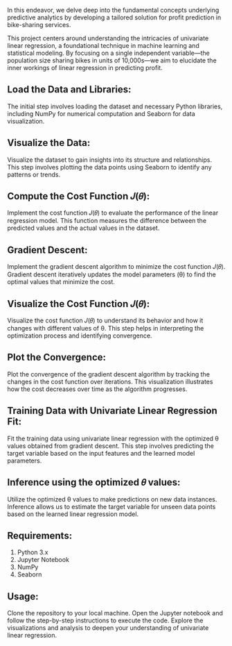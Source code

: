 In this endeavor, we delve deep into the fundamental concepts underlying predictive analytics by developing a tailored solution for profit prediction in bike-sharing services.

This project centers around understanding the intricacies of univariate linear regression, a foundational technique in machine learning and statistical modeling. By focusing on a single independent variable—the population size sharing bikes in units of 10,000s—we aim to elucidate the inner workings of linear regression in predicting profit.

## Load the Data and Libraries:
The initial step involves loading the dataset and necessary Python libraries, including NumPy for numerical computation and Seaborn for data visualization.

## Visualize the Data:
Visualize the dataset to gain insights into its structure and relationships. This step involves plotting the data points using Seaborn to identify any patterns or trends.

## Compute the Cost Function 𝐽(𝜃):
Implement the cost function 𝐽(𝜃) to evaluate the performance of the linear regression model. This function measures the difference between the predicted values and the actual values in the dataset.

## Gradient Descent:
Implement the gradient descent algorithm to minimize the cost function 𝐽(𝜃). Gradient descent iteratively updates the model parameters (θ) to find the optimal values that minimize the cost.

## Visualize the Cost Function 𝐽(𝜃):
Visualize the cost function 𝐽(𝜃) to understand its behavior and how it changes with different values of θ. This step helps in interpreting the optimization process and identifying convergence.

## Plot the Convergence:
Plot the convergence of the gradient descent algorithm by tracking the changes in the cost function over iterations. This visualization illustrates how the cost decreases over time as the algorithm progresses.

## Training Data with Univariate Linear Regression Fit:
Fit the training data using univariate linear regression with the optimized θ values obtained from gradient descent. This step involves predicting the target variable based on the input features and the learned model parameters.

## Inference using the optimized 𝜃 values:
Utilize the optimized θ values to make predictions on new data instances. Inference allows us to estimate the target variable for unseen data points based on the learned linear regression model.

## Requirements:
1. Python 3.x
2. Jupyter Notebook
3. NumPy
4. Seaborn

## Usage:
Clone the repository to your local machine.
Open the Jupyter notebook and follow the step-by-step instructions to execute the code.
Explore the visualizations and analysis to deepen your understanding of univariate linear regression.
